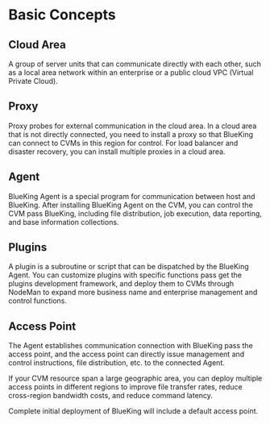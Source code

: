 # Basic Concepts 

## Cloud Area 

A group of server units that can communicate directly with each other, such as a local area network within an enterprise or a public cloud VPC (Virtual Private Cloud).

## Proxy 

Proxy probes for external communication in the cloud area. In a cloud area that is not directly connected, you need to install a proxy so that BlueKing can connect to CVMs in this region for control. For load balancer and disaster recovery, you can install multiple proxies in a cloud area.

## Agent 

BlueKing Agent is a special program for communication between host and BlueKing. After installing BlueKing Agent on the CVM, you can control the CVM pass BlueKing, including file distribution, job execution, data reporting, and base information collections.

## Plugins 

A plugin is a subroutine or script that can be dispatched by the BlueKing Agent. You can customize plugins with specific functions pass get the plugins development framework, and deploy them to CVMs through NodeMan to expand more business name and enterprise management and control functions.

## Access Point 

The Agent establishes communication connection with BlueKing pass the access point, and the access point can directly issue management and control instructions, file distribution, etc. to the connected Agent. 

If your CVM resource span a large geographic area, you can deploy multiple access points in different regions to improve file transfer rates, reduce cross-region bandwidth costs, and reduce command latency.

Complete initial deployment of BlueKing will include a default access point.
